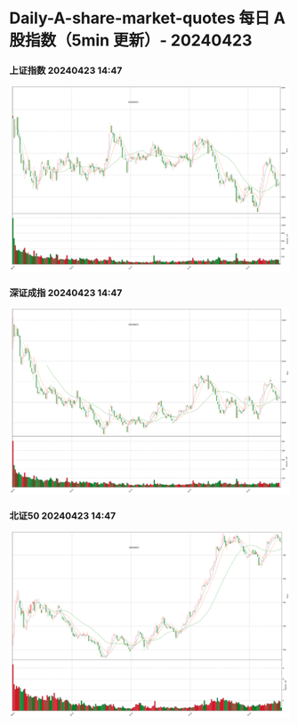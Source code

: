 
# Daily-A-share-market-quotes 每日 A 股指数（5min 更新）- 20240423

### 上证指数 20240423 14:47
![](./fig/2024/4/20240423-sh000001.png)

### 深证成指 20240423 14:47
![](./fig/2024/4/20240423-sz399001.png)

### 北证50 20240423 14:47
![](./fig/2024/4/20240423-bj899050.png)
